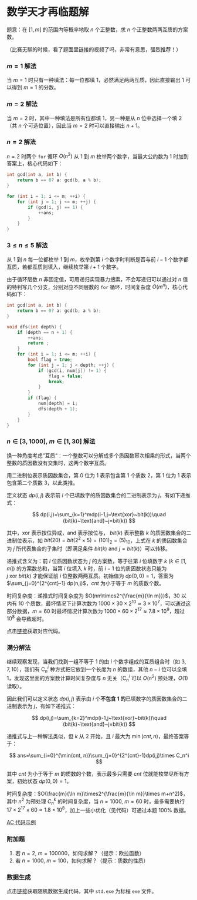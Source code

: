 # 数学天才再临题解

题意：在 $[1,m]$ 的范围内等概率地取 $n$ 个正整数，求 $n$ 个正整数两两互质的方案数。

（比赛无聊的时候，看了题面里链接的视频了吗，非常有意思，强烈推荐！）

### $m=1$ 解法

当 $m=1$ 时只有一种填法：每一位都填 $1$，必然满足两两互质，因此直接输出 $1$ 可以得到 $m=1$ 的分数。

### $m=2$ 解法

当 $m=2$ 时，其中一种填法是所有位都填 $1$，另一种是从 $n$ 位中选择一个填 $2$（共 $n$ 个可选位置），因此当 $m=2$ 时可以直接输出 $n+1$。

### $n=2$ 解法

$n=2$ 时两个 `for` 循环 $O(n^2)$ 从 $1$ 到 $m$ 枚举两个数字，当最大公约数为 $1$ 时加到答案上，核心代码如下：

```c
int gcd(int a, int b) {
    return b == 0? a: gcd(b, a % b);
}

for (int i = 1; i <= m; ++i) {
    for (int j = 1; j <= m; ++j) {
        if (gcd(i, j) == 1) {
            ++ans;
        }
    }
}
```

### $3\leq n\leq5$ 解法

从 $1$ 到 $n$ 每一位都枚举 $1$ 到 $m$，枚举到第 $i$ 个数字时判断是否与前 $i-1$ 个数字都互质，若都互质则填入，继续枚举第 $i+1$ 个数字。

由于循环层数 $n$ 非固定值，可用递归实现暴力搜索，不会写递归可以通过对 $n$ 值的特判写几个分支，分别对应不同层数的 `for` 循环，时间复杂度 $O(m^n)$，核心代码如下：

```c
int gcd(int a, int b) {
    return b == 0? a: gcd(b, a % b);
}

void dfs(int depth) {
    if (depth == n + 1) {
        ++ans;
        return ;
    }
    for (int i = 1; i <= m; ++i) {
        bool flag = true;
        for (int j = 1; j < depth; ++j) {
            if (gcd(i, num[j]) != 1) {
                flag = false;
                break;
            }
        }
        if (flag) {
            num[depth] = i;
            dfs(depth + 1);
        }
    }
}
```

### $n\in[3,1000],~m\in[1,30]$ 解法

换一种角度考虑”互质“：一个整数可以分解成多个质因数幂次相乘的形式，当两个整数的质因数没有交集时，这两个数字互质。

用二进制位表示质因数集合，第 $0$ 位为 $1$ 表示包含第 $1$ 个质数 $2$，第 $1$ 位为 $1$ 表示包含第二个质数 $3$，以此类推。

定义状态 $dp(i,j)$ 表示前 $i$ 个已填数字的质因数集合的二进制表示为 $j$，有如下递推式：

$$
dp(i,j)=\sum_{k=1}^mdp(i-1,j~\text{xor}~bit(k))\quad (bit(k)~\text{and}~j=bit(k))
$$

其中，$\text{xor}$ 表示按位异或，$\text{and}$ 表示按位与， $bit(k)$ 表示整数 $k$ 的质因数集合的二进制位表示，如 $bit(20)=bit(2^2\times5)=(101)_{2}=(5)_{10}$，上式在 $k$ 的质因数集合为 $j$ 所代表集合的子集时（即满足条件 $bit(k)~\text{and}~j=bit(k)$）可以转移。

递推式含义为：前 $i$ 位质因数状态为 $j$ 的方案数，等于往第 $i$ 位填数字 $k~(k\in[1,m])$ 的方案数总和，当第 $i$ 位填入 $k$ 时，前 $i-1$ 位的质因数状态只能为 $j~\text{xor}~bit(k)$ 才能保证前 $i$ 位整数两两互质。初始值为 $dp(0,0)=1$，答案为 $\sum_{j=0}^{2^{cnt}-1} dp(n,j)$，$cnt$ 为小于等于 $m$ 的质数个数。

时间复杂度：递推式时间复杂度为 $O(nm\times2^{\frac{m}{\ln m}})$，$30$ 以内有 $10$ 个质数，最坏情况下计算次数为 $1000\times30\times2^{10}\approx3\times10^7$，可以通过这部分数据，$m=60$ 时最坏情况计算次数为 $1000\times60\times2^{17}\approx7.8\times10^9$，超过 $10^8$ 会导致超时。

点击[链接](https://www.luogu.com.cn/paste/r5jxmwur)获取对应代码。

### 满分解法

继续观察发现，当我们找到一组不等于 $1$ 的由 $i$ 个数字组成的互质组合时（如 $3, 7, 10$），我们有 $\text{C}_n^i$ 种方式把它放到一个长度为 $n$ 的数组，其他 $n-i$ 位可以全填 $1$，发现这里面的方案数计算时间复杂度与 $n$ 无关（$\text{C}_n^i$ 可以 $O(n^2)$ 预处理，$O(1)$ 读取）。

因此我们可以定义状态 $dp(i,j)$ 表示由 $i$ 个**不包含 $1$ 的**已填数字的质因数集合的二进制表示为 $j$，有如下递推式：

$$
dp(i,j)=\sum_{k=2}^mdp(i-1,j~\text{xor}~bit(k))\quad (bit(k)~\text{and}~j=bit(k))
$$

递推式与上一种解法类似，但 $k$ 从 $2$ 开始，且 $i$ 最大为 $\min(cnt, n)$，最终答案等于：

$$
ans=\sum_{i=0}^{\min(cnt, n)}\sum_{j=0}^{2^{cnt}-1}dp(i,j)\times C_n^i
$$

其中 $cnt$ 为小于等于 $m$ 的质数的个数，表示最多只需要 $cnt$ 位就能枚举尽所有方案，初始状态 $dp(0,0)=1$。

时间复杂度：$O(\frac{m}{\ln m}\times2^{\frac{m}{\ln m}}\times m+n^2)$，其中 $n^2$ 为预处理 $C_n^k$ 的时间复杂度，当 $n=1000,~m=60$ 时，最多需要执行 $17\times2^{17}\times60\approx1.8\times10^8$，加上一些小优化（见代码）可通过本题 100% 数据。

[AC 代码示例](https://github.com/ExRoc/CCNU-HelloWorld/blob/master/2023%E8%93%9D%E6%A1%A5%E6%9D%AF%E9%80%89%E6%8B%94%E8%B5%9B/F.%E6%95%B0%E5%AD%A6%E5%A4%A9%E6%89%8D%E5%86%8D%E4%B8%B4/std.c)

### 附加题

1. 若 $n=2,~m=100000$，如何求解？（提示：欧拉函数）
2. 若 $n=1000,~m=100$，如何求解？（提示：质数的性质）

### 数据生成

点击[链接](https://github.com/ExRoc/CCNU-HelloWorld/blob/master/2023%E8%93%9D%E6%A1%A5%E6%9D%AF%E9%80%89%E6%8B%94%E8%B5%9B/F.%E6%95%B0%E5%AD%A6%E5%A4%A9%E6%89%8D%E5%86%8D%E4%B8%B4/data.cpp)获取随机数据生成代码，其中 `std.exe` 为标程 `exe` 文件。

